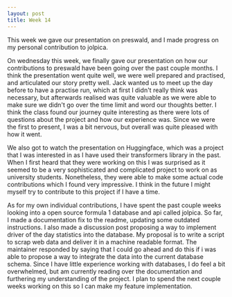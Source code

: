 ```yaml
---
layout: post
title: Week 14
---
```


This week we gave our presentation on preswald, and I made progress on my personal contribution to jolpica.
<!--more-->
On wednesday this week, we finally gave our presentation on how our contributions to preswald have been going over the past couple months. I think the presentation went quite well, we were well prepared and practised, and articulated our story pretty well. Jack wanted us to meet up the day before to have a practise run, which at first I didn't really think was necessary, but afterwards realised was quite valuable as we were able to make sure we didn't go over the time limit and word our thoughts better. I think the class found our journey quite interesting as there were lots of questions about the project and how our experience was. Since we were the first to present, I was a bit nervous, but overall was quite pleased with how it went.

We also got to watch the presentation on Huggingface, which was a project that I was interested in as I have used their transformers library in the past. When I first heard that they were working on this I was surprised as it seemed to be a very sophisticated and complicated project to work on as university students. Nonetheless, they were able to make some actual code contributions which I found very impressive. I think in the future I might myself try to contribute to this project if I have a time.

As for my own individual contributions, I have spent the past couple weeks looking into a open source formula 1 database and api called jolpica. So far, I made a documentation fix to the readme, updating some outdated instructions. I also made a discussion post proposing a way to implement driver of the day statistics into the database. My proposal is to write a script to scrap web data and deliver it in a machine readable format. The maintainer responded by saying that I could go ahead and do this if i was able to propose a way to integrate the data into the current database schema. Since I have little experience working with databases, I do feel a bit overwhelmed, but am currently reading over the documentation and furthering my understanding of the project. I plan to spend the next couple weeks working on this so I can make my feature implementation.